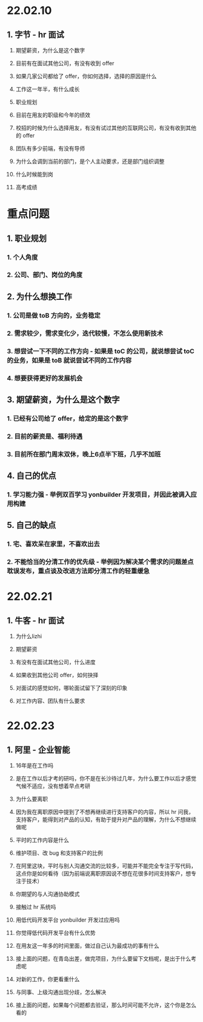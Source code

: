 # 22.02.10

## 1. 字节 - hr 面试

1. 期望薪资，为什么是这个数字

2. 目前有在面试其他公司，有没有收到 offer

3. 如果几家公司都给了 offer，你如何选择，选择的原因是什么

4. 工作这一年半，有什么成长

5. 职业规划

6. 目前在用友的职级和今年的绩效

7. 校招的时候为什么选择用友，有没有试过其他的互联网公司，有没有收到其他的 offer

8. 团队有多少前端，有没有导师

9. 为什么会调到当前的部门，是个人主动要求，还是部门组织调整

10. 什么时候能到岗

11. 高考成绩

# 重点问题

## 1. 职业规划

### 1. 个人角度

### 2. 公司、部门、岗位的角度

## 2. 为什么想换工作

### 1. 公司是做 toB 方向的，业务稳定

### 2. 需求较少，需求变化少，迭代较慢，不怎么使用新技术

### 3. 想尝试一下不同的工作方向 - 如果是 toC 的公司，就说想尝试 toC 的业务，如果是 toB 就说尝试不同的工作内容

### 4. 想要获得更好的发展机会

## 3. 期望薪资，为什么是这个数字

### 1. 已经有公司给了 offer，给定的是这个数字

### 2. 目前的薪资是、福利待遇

### 3. 目前所在部门周末双休，晚上6点半下班，几乎不加班

## 4. 自己的优点

### 1. 学习能力强 - 举例双百学习 yonbuilder 开发项目，并因此被调入应用构建

## 5. 自己的缺点

### 1. 宅、喜欢呆在家里，不喜欢出去

### 2. 不能恰当的分清工作的优先级 - 举例因为解决某个需求的问题差点耽误发布，重点谈及改进方法即分清工作的轻重缓急

# 22.02.21

## 1. 牛客 - hr 面试

1. 为什么lizhi

2. 期望薪资

3. 有没有在面试其他公司，什么进度

4. 如果收到其他公司 offer，如何抉择

5. 对面试的感觉如何，哪轮面试留下了深刻的印象

6. 对工作内容、团队有什么要求

# 22.02.23

## 1. 阿里 - 企业智能

1. 16年是在工作吗

2. 是在工作以后才考的研吗，你不是在长沙待过几年，为什么要工作以后才感觉气候不适应，没有想着早点考研

3. 为什么要离职

4. 因为我在离职原因中提到了不想再继续进行支持客户的内容，所以 hr 问我，支持客户，能得到对产品的认知，有助于提升对产品的理解，为什么不想继续做呢

5. 平时的工作内容是什么

6. 维护项目、改 bug 和支持客户的比例

7. 在阿里这块，平时与别人沟通交流的比较多，可能并不能完全专注于写代码，这点你是如何看待（因为前端说离职原因说不想在花很多时间支持客户，想专注于技术）

8. 你期望的与人沟通协助模式

9. 接触过 hr 系统吗

10. 用低代码开发平台 yonbuilder 开发过应用吗

11. 你觉得低代码开发平台有什么优势

12. 在用友这一年多的时间里面，做过自己认为最成功的事有什么

13. 接上面的问题，在青岛出差，做完项目，为什么要留下文档呢，是出于什么考虑呢

14. 对新的工作，你更看重什么

15. 与同事、上级沟通出现分歧，怎么解决

16. 接上面的问题，如果每个问题都去验证，那么时间可能不允许，这个你是怎么看的

